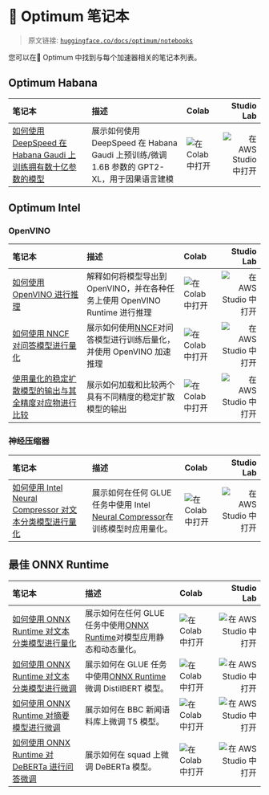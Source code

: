 # 🤗 Optimum 笔记本

> 原文链接: [`huggingface.co/docs/optimum/notebooks`](https://huggingface.co/docs/optimum/notebooks)

您可以在🤗 Optimum 中找到与每个加速器相关的笔记本列表。

## Optimum Habana

| 笔记本 | 描述 | Colab | Studio Lab |
| :-- | :-- | :-- | --: |
| [如何使用 DeepSpeed 在 Habana Gaudi 上训练拥有数十亿参数的模型](https://github.com/huggingface/optimum-habana/blob/main/notebooks/AI_HW_Summit_2022.ipynb) | 展示如何使用 DeepSpeed 在 Habana Gaudi 上预训练/微调 1.6B 参数的 GPT2-XL，用于因果语言建模 | ![在 Colab 中打开](https://colab.research.google.com/github/huggingface/optimum-habana/blob/main/notebooks/AI_HW_Summit_2022.ipynb) | ![在 AWS Studio 中打开](https://studiolab.sagemaker.aws/import/github/huggingface/optimum-habana/blob/main/notebooks/AI_HW_Summit_2022.ipynb) |

## Optimum Intel

### OpenVINO

| 笔记本 | 描述 | Colab | Studio Lab |
| :-- | :-- | :-- | --: |
| [如何使用 OpenVINO 进行推理](https://github.com/huggingface/optimum-intel/blob/main/notebooks/openvino/optimum_openvino_inference.ipynb) | 解释如何将模型导出到 OpenVINO，并在各种任务上使用 OpenVINO Runtime 进行推理 | ![在 Colab 中打开](https://colab.research.google.com/github/huggingface/optimum-intel/blob/main/notebooks/openvino/optimum_openvino_inference.ipynb) | ![在 AWS Studio 中打开](https://studiolab.sagemaker.aws/import/github/huggingface/optimum-intel/blob/main/notebooks/openvino/optimum_openvino_inference.ipynb) |
| [如何使用 NNCF 对问答模型进行量化](https://github.com/huggingface/optimum-intel/blob/main/notebooks/openvino/question_answering_quantization.ipynb) | 展示如何使用[NNCF](https://github.com/openvinotoolkit/nncf)对问答模型进行训练后量化，并使用 OpenVINO 加速推理 | ![在 Colab 中打开](https://colab.research.google.com/github/huggingface/optimum-intel/blob/main/notebooks/openvino/question_answering_quantization.ipynb) | ![在 AWS Studio 中打开](https://studiolab.sagemaker.aws/import/github/huggingface/optimum-intel/blob/main/notebooks/openvino/question_answering_quantization.ipynb) |
| [使用量化的稳定扩散模型的输出与其全精度对应物进行比较](https://github.com/huggingface/optimum-intel/blob/main/notebooks/openvino/stable_diffusion_quantization.ipynb) | 展示如何加载和比较两个具有不同精度的稳定扩散模型的输出 | ![在 Colab 中打开](https://colab.research.google.com/github/huggingface/optimum-intel/blob/main/notebooks/openvino/stable_diffusion_quantization.ipynb) | ![在 AWS Studio 中打开](https://studiolab.sagemaker.aws/import/github/huggingface/optimum-intel/blob/main/notebooks/openvino/stable_diffusion_quantization.ipynb) |

### 神经压缩器

| 笔记本 | 描述 | Colab | Studio Lab |
| :-- | :-- | :-- | --: |
| [如何使用 Intel Neural Compressor 对文本分类模型进行量化](https://github.com/huggingface/notebooks/blob/main/examples/text_classification_quantization_inc.ipynb) | 展示如何在任何 GLUE 任务中使用 Intel [Neural Compressor](https://github.com/intel/neural-compressor)在训练模型时应用量化。 | ![在 Colab 中打开](https://colab.research.google.com/github/huggingface/notebooks/blob/main/examples/text_classification_quantization_inc.ipynb) | ![在 AWS Studio 中打开](https://studiolab.sagemaker.aws/import/github/huggingface/notebooks/blob/main/examples/text_classification_quantization_inc.ipynb) |

## 最佳 ONNX Runtime

| 笔记本 | 描述 | Colab | Studio Lab |
| :-- | :-- | :-- | --: |
| [如何使用 ONNX Runtime 对文本分类模型进行量化](https://github.com/huggingface/notebooks/blob/main/examples/text_classification_quantization_ort.ipynb) | 展示如何在任何 GLUE 任务中使用[ONNX Runtime](https://github.com/microsoft/onnxruntime)对模型应用静态和动态量化。 | ![在 Colab 中打开](https://colab.research.google.com/github/huggingface/notebooks/blob/main/examples/text_classification_quantization_ort.ipynb) | ![在 AWS Studio 中打开](https://studiolab.sagemaker.aws/import/github/huggingface/notebooks/blob/main/examples/text_classification_quantization_ort.ipynb) |
| [如何使用 ONNX Runtime 对文本分类模型进行微调](https://github.com/huggingface/notebooks/blob/main/examples/text_classification_ort.ipynb) | 展示如何在 GLUE 任务中使用[ONNX Runtime](https://github.com/microsoft/onnxruntime)微调 DistilBERT 模型。 | ![在 Colab 中打开](https://colab.research.google.com/github/huggingface/notebooks/blob/main/examples/text_classification_ort.ipynb) | ![在 AWS Studio 中打开](https://studiolab.sagemaker.aws/import/github/huggingface/notebooks/blob/main/examples/text_classification_ort.ipynb) |
| [如何使用 ONNX Runtime 对摘要模型进行微调](https://github.com/huggingface/notebooks/blob/main/examples/summarization_ort.ipynb) | 展示如何在 BBC 新闻语料库上微调 T5 模型。 | ![在 Colab 中打开](https://colab.research.google.com/github/huggingface/notebooks/blob/main/examples/summarization_ort.ipynb) | ![在 AWS Studio 中打开](https://studiolab.sagemaker.aws/import/github/huggingface/notebooks/blob/main/examples/summarization_ort.ipynb) |
| [如何使用 ONNX Runtime 对 DeBERTa 进行问答微调](https://github.com/huggingface/notebooks/blob/main/examples/question_answering_ort.ipynb) | 展示如何在 squad 上微调 DeBERTa 模型。 | ![在 Colab 中打开](https://colab.research.google.com/github/huggingface/notebooks/blob/main/examples/question_answering_ort.ipynb) | ![在 AWS Studio 中打开](https://studiolab.sagemaker.aws/import/github/huggingface/notebooks/blob/main/examples/question_answering_ort.ipynb) |
